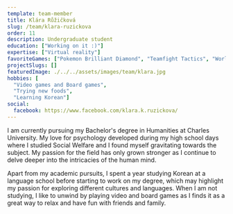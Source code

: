 ```yaml
---
template: team-member
title: Klára Růžičková
slug: /team/klara-ruzickova
order: 11
description: Undergraduate student
education: ["Working on it :)"]
expertise: ["Virtual reality"]
favoriteGames: ["Pokemon Brilliant Diamond", "Teamfight Tactics", "World of Warcraft"]
projectSlugs: []
featuredImage: ./../../assets/images/team/klara.jpg
hobbies: [
  "Video games and Board games",
  "Trying new foods", 
  "Learning Korean"]
social:
  facebook: https://www.facebook.com/klara.k.ruzickova/
---
```

I am currently pursuing my Bachelor's degree in Humanities at Charles University. My love for psychology developed during my high school days where I studied Social Welfare and I found myself gravitating towards the subject. My passion for the field has only grown stronger as I continue to delve deeper into the intricacies of the human mind.

Apart from my academic pursuits, I spent a year studying Korean at a language school before starting to work on my degree, which may highlight my passion for exploring different cultures and languages. When I am not studying, I like to unwind by playing video and board games as I finds it as a great way to relax and have fun with friends and family.